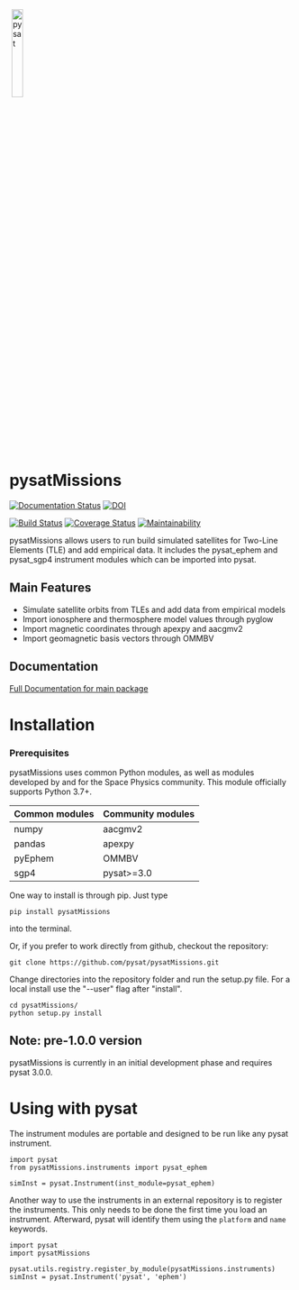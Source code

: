 <div align="left">
        <img height="0" width="0px">
        <img width="20%" src="https://raw.githubusercontent.com/pysat/pysatSeasons/main/poweredbypysat.png" alt="pysat" title="pysat"</img>
</div>

# pysatMissions
[![Documentation Status](https://readthedocs.org/projects/pysatMissions/badge/?version=latest)](http://pysatMissions.readthedocs.io/en/latest/?badge=latest)
[![DOI](https://zenodo.org/badge/209358908.svg)](https://zenodo.org/badge/latestdoi/209358908)

[![Build Status](https://github.com/github/docs/actions/workflows/main.yml/badge.svg)](https://github.com/github/docs/actions/workflows/main.yml/badge.svg)
[![Coverage Status](https://coveralls.io/repos/github/pysat/pysatMissions/badge.svg?branch=main)](https://coveralls.io/github/pysat/pysatMissions?branch=main)
[![Maintainability](https://api.codeclimate.com/v1/badges/83011911691b9d2076e9/maintainability)](https://codeclimate.com/github/pysat/pysatMissions/maintainability)

pysatMissions allows users to run build simulated satellites for Two-Line Elements (TLE) and add empirical data.  It includes the pysat_ephem and pysat_sgp4 instrument modules which can be imported into pysat.

Main Features
-------------
- Simulate satellite orbits from TLEs and add data from empirical models
- Import ionosphere and thermosphere model values through pyglow
- Import magnetic coordinates through apexpy and aacgmv2
- Import geomagnetic basis vectors through OMMBV

Documentation
---------------------
[Full Documentation for main package](http://pysat.readthedocs.io/en/latest/)


# Installation

### Prerequisites

pysatMissions uses common Python modules, as well as modules developed by
and for the Space Physics community.  This module officially supports
Python 3.7+.  

| Common modules | Community modules |
| -------------- | ----------------- |
| numpy          | aacgmv2           |
| pandas         | apexpy            |
| pyEphem        | OMMBV             |
| sgp4           | pysat>=3.0        |


One way to install is through pip.  Just type

```
pip install pysatMissions
```
into the terminal.

Or, if you prefer to work directly from github, checkout the repository:

```
git clone https://github.com/pysat/pysatMissions.git
```

Change directories into the repository folder and run the setup.py file.  For
a local install use the "--user" flag after "install".

```
cd pysatMissions/
python setup.py install
```

Note: pre-1.0.0 version
-----------------------
pysatMissions is currently in an initial development phase and requires pysat 3.0.0.  

# Using with pysat

The instrument modules are portable and designed to be run like any pysat instrument.

```
import pysat
from pysatMissions.instruments import pysat_ephem

simInst = pysat.Instrument(inst_module=pysat_ephem)
```
Another way to use the instruments in an external repository is to register the instruments.  This only needs to be done the first time you load an instrument.  Afterward, pysat will identify them using the `platform` and `name` keywords.

```
import pysat
import pysatMissions

pysat.utils.registry.register_by_module(pysatMissions.instruments)
simInst = pysat.Instrument('pysat', 'ephem')
```
